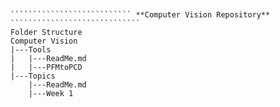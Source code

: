 ````````````````````````````````````````````````````````````````````````````````````````
````````````````````````````````````````````````````````````````````````````````````````
````````````````````````````````````````````````````````````````````````````````````````
````````````````````````````````````````````````````````````````````````````````````````
````````````````````````````````````````````````````````````````````````````````````````
``````````````````````````` **Computer Vision Repository** `````````````````````````````
Folder Structure
Computer Vision
|---Tools
|   |---ReadMe.md
|   |---PFMtoPCD
|---Topics
    |---ReadMe.md
    |---Week 1
````````````````````````````````````````````````````````````````````````````````````````
````````````````````````````````````````````````````````````````````````````````````````
````````````````````````````````````````````````````````````````````````````````````````
````````````````````````````````````````````````````````````````````````````````````````
````````````````````````````````````````````````````````````````````````````````````````
